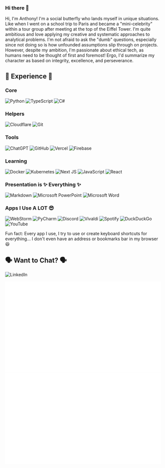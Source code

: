 ### Hi there 👋

<!--
**oompas/oompas** is a ✨ _special_ ✨ repository because its `README.md` (this file) appears on your GitHub profile.

Here are some ideas to get you started:

- 🔭 I’m currently working on ...
- 🌱 I’m currently learning ...
- 👯 I’m looking to collaborate on ...
- 🤔 I’m looking for help with ...
- 💬 Ask me about ...
- 📫 How to reach me: ...
- 😄 Pronouns: ...
- ⚡ Fun fact: ...
-->

Hi, I'm Anthony! I'm a social butterfly who lands myself in unique situations. Like when I went on a school trip to Paris and became a "mini-celebrity" within a tour group after meeting at the top of the Eiffel Tower. I'm quite ambitious and love applying my creative and systematic approaches to analytical problems. I'm not afraid to ask the "dumb" questions, especially since not doing so is how unfounded assumptions slip through on projects. However, despite my ambition, I'm passionate about ethical tech, as humans need to be thought of first and foremost! Ergo, I'd summarize my character as based on integrity, excellence, and perseverance.

## :star2: Experience :star2:
### Core
![Python](https://img.shields.io/badge/python-3670A0?style=for-the-badge&logo=python&logoColor=ffdd54)
![TypeScript](https://img.shields.io/badge/typescript-%23007ACC.svg?style=for-the-badge&logo=typescript&logoColor=white)
![C#](https://img.shields.io/badge/c%23-%23239120.svg?style=for-the-badge&logo=csharp&logoColor=white)

### Helpers
![Cloudflare](https://img.shields.io/badge/Cloudflare-F38020?style=for-the-badge&logo=Cloudflare&logoColor=white)
![Git](https://img.shields.io/badge/git-%23F05033.svg?style=for-the-badge&logo=git&logoColor=white)

### Tools
![ChatGPT](https://img.shields.io/badge/chatGPT-74aa9c?style=for-the-badge&logo=openai&logoColor=white)
![GitHub](https://img.shields.io/badge/github-%23121011.svg?style=for-the-badge&logo=github&logoColor=white)
![Vercel](https://img.shields.io/badge/vercel-%23000000.svg?style=for-the-badge&logo=vercel&logoColor=white)
![Firebase](https://img.shields.io/badge/firebase-a08021?style=for-the-badge&logo=firebase&logoColor=ffcd34)

### Learning
![Docker](https://img.shields.io/badge/docker-%230db7ed.svg?style=for-the-badge&logo=docker&logoColor=white)
![Kubernetes](https://img.shields.io/badge/kubernetes-%23326ce5.svg?style=for-the-badge&logo=kubernetes&logoColor=white)
![Next JS](https://img.shields.io/badge/Next-black?style=for-the-badge&logo=next.js&logoColor=white)
![JavaScript](https://img.shields.io/badge/javascript-%23323330.svg?style=for-the-badge&logo=javascript&logoColor=%23F7DF1E)
![React](https://img.shields.io/badge/react-%2320232a.svg?style=for-the-badge&logo=react&logoColor=%2361DAFB)

### Presentation is :sparkles: Everything :sparkles:
![Markdown](https://img.shields.io/badge/markdown-%23000000.svg?style=for-the-badge&logo=markdown&logoColor=white)
![Microsoft PowerPoint](https://img.shields.io/badge/Microsoft_PowerPoint-B7472A?style=for-the-badge&logo=microsoft-powerpoint&logoColor=white)
![Microsoft Word](https://img.shields.io/badge/Microsoft_Word-2B579A?style=for-the-badge&logo=microsoft-word&logoColor=white)

### Apps I Use A LOT :sunglasses:
![WebStorm](https://img.shields.io/badge/webstorm-143?style=for-the-badge&logo=webstorm&logoColor=white&color=black)
![PyCharm](https://img.shields.io/badge/pycharm-143?style=for-the-badge&logo=pycharm&logoColor=black&color=black&labelColor=green)
![Discord](https://img.shields.io/badge/Discord-%235865F2.svg?style=for-the-badge&logo=discord&logoColor=white)
![Vivaldi](https://img.shields.io/badge/Vivaldi-EF3939?style=for-the-badge&logo=Vivaldi&logoColor=white)
![Spotify](https://img.shields.io/badge/Spotify-1ED760?style=for-the-badge&logo=spotify&logoColor=white)
![DuckDuckGo](https://img.shields.io/badge/DuckDuckGo-DE5833?style=for-the-badge&logo=DuckDuckGo&logoColor=white)
![YouTube](https://img.shields.io/badge/YouTube-%23FF0000.svg?style=for-the-badge&logo=YouTube&logoColor=white)
<!--
-make a badge for Amplenote
-make a badge for Fastmail
[ReactJS](https://img.shields.io/badge/-ReactJs-61DAFB?logo=react&logoColor=white&style=plastic)
-->
Fun fact: Every app I use, I try to use or create keyboard shortcuts for everything... I don't even have an address or bookmarks bar in my browser :satisfied:

<!--
## Grinding
![LeetCode](https://img.shields.io/badge/LeetCode-000000?style=for-the-badge&logo=LeetCode&logoColor=#d16c06)
-->

## 🗣️ Want to Chat? 🗣️
![LinkedIn](https://img.shields.io/badge/linkedin-%230077B5.svg?style=for-the-badge&logo=linkedin&logoColor=white)

![](https://raw.githubusercontent.com/oompas/fancy-github-stats/master/generated/overview.svg#gh-dark-mode-only)
![](https://raw.githubusercontent.com/oompas/fancy-github-stats/master/generated/overview.svg#gh-light-mode-only)
